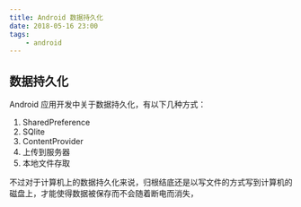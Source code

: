 ```yaml
---
title: Android 数据持久化
date: 2018-05-16 23:00
tags:
	- android
---
```


## 数据持久化

Android 应用开发中关于数据持久化，有以下几种方式：

1. SharedPreference
2. SQlite
3. ContentProvider
4. 上传到服务器
5. 本地文件存取

不过对于计算机上的数据持久化来说，归根结底还是以写文件的方式写到计算机的磁盘上，才能使得数据被保存而不会随着断电而消失，